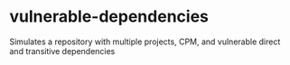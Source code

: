 # vulnerable-dependencies
Simulates a repository with multiple projects, CPM, and vulnerable direct and transitive dependencies
